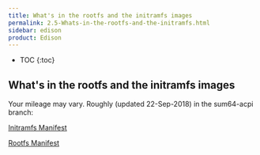 ```yaml
---
title: What's in the rootfs and the initramfs images
permalink: 2.5-Whats-in-the-rootfs-and-the-initramfs.html
sidebar: edison
product: Edison
---
```

* TOC
{:toc}

## What's in the rootfs and the initramfs images
Your mileage may vary. Roughly (updated 22-Sep-2018) in the sum64-acpi branch:

[Initramfs Manifest](https://github.com/htot/meta-intel-edison/blob/master/docs/core-image-minimal-initramfs-edison.manifest)

[Rootfs Manifest](https://github.com/htot/meta-intel-edison/blob/master/docs/edison-image-edison.manifest)

